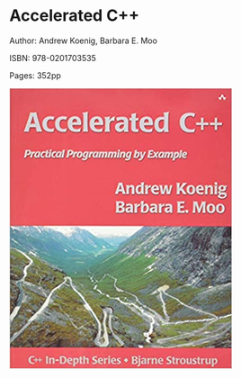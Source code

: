 # Accelerated C++

Author: Andrew Koenig, Barbara E. Moo

ISBN: 978-0201703535

Pages: 352pp

![Book Cover](./cover.jpg)

